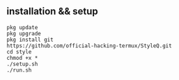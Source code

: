 ## installation && setup

```
pkg update
pkg upgrade
pkg install git
https://github.com/official-hacking-termux/StyleQ.git
cd style
chmod +x *
./setup.sh
./run.sh
